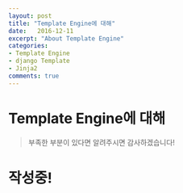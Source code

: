 ```yaml
---
layout: post
title: "Template Engine에 대해"
date:   2016-12-11
excerpt: "About Template Engine"
categories:
- Template Engine
- django Template
- Jinja2
comments: true
---
```


Template Engine에 대해
====================
> 부족한 부분이 있다면 알려주시면 감사하겠습니다!

<!--

최근 들어 django 뿐만 아니라 **Flask** 에도 관심이 생겨서 친구들과 같이 공부중이다.

줄곧 다양한 개발자 분들을 만나보면 처음 시작을 django 로 해서 django 의 틀 에 제한을 너무 많이 느끼고 **자유도가 높은 Flask 로 넘어간다** 라고 들었다.

이유는 django가 처음부터 구조화가 잘 되어있고(django-admin startproject 명령어로 손쉽게 생성할 수 있다),

Flask의 경우는 처음부터 하나하나씩 자신이 구현해나가기 때문인 것 같다. 이제와서 돌이켜보면 그런 것 같다.

두 개를 비교하려는 포스팅이 아니기 때문에 좀 더 주제에 대한 이야기를 해보겠다(사실 비교될 수 밖에 없다).

django, Flask 에 대한 얘기를 꺼낸 것은 오늘 이야기할 Template Engine(Jinja2, django Template) 을 Flask 그리고 django 에서 사용하기 때문이다.

대게 django 에서는 django Template, Flask 에서는 Jinja2 를 사용하는 것 같다.

물론 django 에서 Jinja2, Flask 에서 django Template 을 사용 못하는 것은 아니다. 앞 문장에서 말의 끝을 "**같다**" 로 끝낸 것도 이 이유 때문이다.

Flask에서 django Template 을 사용하는 경우는 못봤으나(~~있으려나~~) django 에서 Jinja2 를 사용하는 경우는 보았다.

이제 본격적으로 **Template Engine** 에 대해 알아보겠다.


## What is Template Engine?

Template Engine 이란 무엇인지 개념부터 잡아보겠다.

-->

# 작성중!


